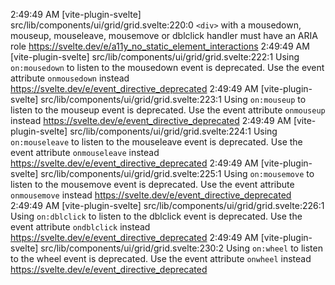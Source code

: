 2:49:49 AM [vite-plugin-svelte] src/lib/components/ui/grid/grid.svelte:220:0 `<div>` with a mousedown, mouseup, mouseleave, mousemove or dblclick handler must have an ARIA role
https://svelte.dev/e/a11y_no_static_element_interactions
2:49:49 AM [vite-plugin-svelte] src/lib/components/ui/grid/grid.svelte:222:1 Using `on:mousedown` to listen to the mousedown event is deprecated. Use the event attribute `onmousedown` instead
https://svelte.dev/e/event_directive_deprecated
2:49:49 AM [vite-plugin-svelte] src/lib/components/ui/grid/grid.svelte:223:1 Using `on:mouseup` to listen to the mouseup event is deprecated. Use the event attribute `onmouseup` instead
https://svelte.dev/e/event_directive_deprecated
2:49:49 AM [vite-plugin-svelte] src/lib/components/ui/grid/grid.svelte:224:1 Using `on:mouseleave` to listen to the mouseleave event is deprecated. Use the event attribute `onmouseleave` instead
https://svelte.dev/e/event_directive_deprecated
2:49:49 AM [vite-plugin-svelte] src/lib/components/ui/grid/grid.svelte:225:1 Using `on:mousemove` to listen to the mousemove event is deprecated. Use the event attribute `onmousemove` instead
https://svelte.dev/e/event_directive_deprecated
2:49:49 AM [vite-plugin-svelte] src/lib/components/ui/grid/grid.svelte:226:1 Using `on:dblclick` to listen to the dblclick event is deprecated. Use the event attribute `ondblclick` instead
https://svelte.dev/e/event_directive_deprecated
2:49:49 AM [vite-plugin-svelte] src/lib/components/ui/grid/grid.svelte:230:2 Using `on:wheel` to listen to the wheel event is deprecated. Use the event attribute `onwheel` instead
https://svelte.dev/e/event_directive_deprecated

